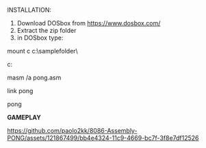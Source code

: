 INSTALLATION:

1) Download DOSbox from https://www.dosbox.com/
2) Extract the zip folder
3) in DOSbox type:

mount c c:\samplefolder\

c:

masm /a pong.asm

link pong

pong

**GAMEPLAY**

https://github.com/paolo2kk/8086-Assembly-PONG/assets/121867499/bb4e4324-11c9-4669-bc7f-3f8e7df12526
